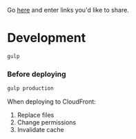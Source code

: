 Go [here](http://adampash.com/related-widget/build/) and enter links you'd like to share.

# Development
```bash
gulp
```

### Before deploying
```bash
gulp production
```

When deploying to CloudFront:
1. Replace files
2. Change permissions
3. Invalidate cache
